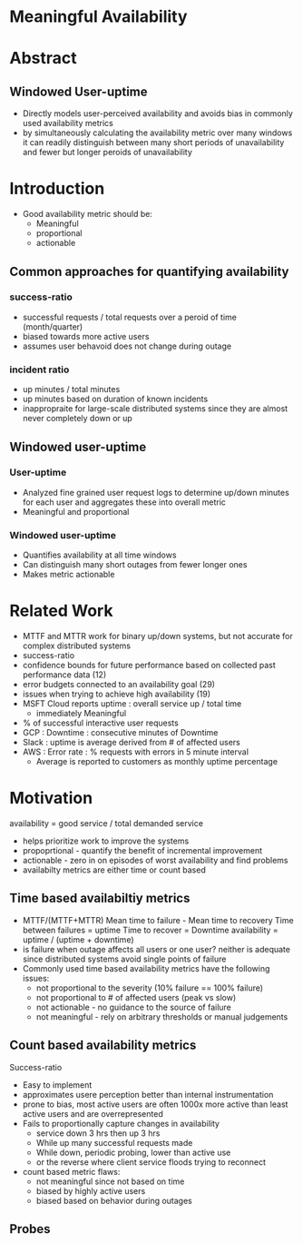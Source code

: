 # Meaningful Availability
# Abstract
## Windowed User-uptime
* Directly models user-perceived availability and avoids bias in commonly used availability metrics
* by simultaneously calculating the availability metric over many windows it can readily distinguish between many short periods of unavailability and fewer but longer peroids of unavailability

# Introduction
* Good availability metric should be:
    * Meaningful
    * proportional
    * actionable
## Common approaches for quantifying availability
### success-ratio
* successful requests / total requests over a peroid of time (month/quarter)
* biased towards more active users
* assumes user behavoid does not change during outage
### incident ratio 
* up minutes / total minutes
* up minutes based on duration of known incidents
* inappropraite for large-scale distributed systems since they are almost never completely down or up

## Windowed user-uptime
### User-uptime
* Analyzed fine grained user request logs to determine up/down minutes for each user and aggregates these into overall metric
* Meaningful and proportional
### Windowed user-uptime
* Quantifies availability at all time windows
* Can distinguish many short outages from fewer longer ones
* Makes metric actionable

# Related Work
* MTTF and MTTR work for binary up/down systems, but not accurate for complex distributed systems
* success-ratio 
* confidence bounds for future performance based on collected past performance data (12)
* error budgets connected to an availability goal (29)
* issues when trying to achieve high availability (19)
* MSFT Cloud reports uptime : overall service up / total time 
    * immediately Meaningful
* % of successful interactive user requests
* GCP : Downtime : consecutive minutes of Downtime
* Slack : uptime is average derived from # of affected users
* AWS : Error rate : % requests with errors in 5 minute interval
    * Average is reported to customers as monthly uptime percentage

# Motivation
availability = good service / total demanded service
* helps prioritize work to improve the systems
* propoprtional - quantify the benefit of incremental improvement
* actionable - zero in on episodes of worst availability and find problems
* availabilty metrics are either time or count based
## Time based availabiltiy metrics
* MTTF/(MTTF+MTTR)
Mean time to failure - Mean time to recovery
Time between failures = uptime
Time to recover = Downtime
availability = uptime / (uptime + downtime)
* is failure when outage affects all users or one user?  neither is adequate since distributed systems avoid single points of failure 
* Commonly used time based availability metrics have the following issues:
    * not proportional to the severity (10% failure == 100% failure)
    * not proportional to # of affected users (peak vs slow)
    * not actionable - no guidance to the source of failure
    * not meaningful - rely on arbitrary thresholds or manual judgements

## Count based availability metrics
Success-ratio
* Easy to implement
* approximates usere perception better than internal instrumentation
* prone to bias, most active users are often 1000x more active than least active users and are overrepresented
* Fails to proportionally capture changes in availability
    * service down 3 hrs then up 3 hrs
    * While up many successful requests made
    * While down, periodic probing, lower than active use
    * or the reverse where client service floods trying to reconnect
* count based metric flaws:
    * not meaningful since not based on time
    * biased by highly active users
    * biased based on behavior during outages

## Probes
